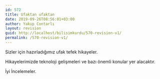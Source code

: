 ```yaml
---
id: 572
title: Ufaktan ufaktan
date: 2019-09-26T08:56:01+03:00
author: Yakup Contarlı
layout: revision
guid: http://localhost/bilisimkurdu/570-revision-v1/
permalink: /570-revision-v1/
---
```

Sizler için hazırladığımız ufak tefek hikayeler.

Hikayelerimizde teknoloji gelişmeleri ve bazı önemli konular yer alacaktır.

İyi İncelemeler.